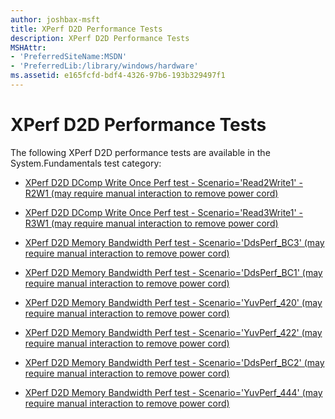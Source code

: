 ```yaml
---
author: joshbax-msft
title: XPerf D2D Performance Tests
description: XPerf D2D Performance Tests
MSHAttr:
- 'PreferredSiteName:MSDN'
- 'PreferredLib:/library/windows/hardware'
ms.assetid: e165fcfd-bdf4-4326-97b6-193b329497f1
---
```


# XPerf D2D Performance Tests


The following XPerf D2D performance tests are available in the System.Fundamentals test category:

-   [XPerf D2D DComp Write Once Perf test - Scenario='Read2Write1' - R2W1 (may require manual interaction to remove power cord)](xperf-d2d-dcomp-write-once-perf-test---scenarioread2write1---r2w1--may-require-manual-interaction-to-remove-power-cord--9e8554c9-b492-4ae5-befb-3a383930266d.md)

-   [XPerf D2D DComp Write Once Perf test - Scenario='Read3Write1' - R3W1 (may require manual interaction to remove power cord)](xperf-d2d-dcomp-write-once-perf-test---scenarioread3write1---r3w1--may-require-manual-interaction-to-remove-power-cord--d0576ec2-ef76-4c3e-bd2c-5f47c4fb83ba.md)

-   [XPerf D2D Memory Bandwidth Perf test - Scenario='DdsPerf\_BC3' (may require manual interaction to remove power cord)](xperf-d2d-memory-bandwidth-perf-test---scenarioddsperf-bc3--may-require-manual-interaction-to-remove-power-cord-f56b4d3c-ddc1-46d5-b8bb-8ad28d474356.md)

-   [XPerf D2D Memory Bandwidth Perf test - Scenario='DdsPerf\_BC1' (may require manual interaction to remove power cord)](xperf-d2d-memory-bandwidth-perf-test---scenarioddsperf-bc1--may-require-manual-interaction-to-remove-power-cord--89012857-2e78-4ce1-82a5-40f4acb5936d.md)

-   [XPerf D2D Memory Bandwidth Perf test - Scenario='YuvPerf\_420' (may require manual interaction to remove power cord)](xperf-d2d-memory-bandwidth-perf-test---scenarioyuvperf-420--may-require-manual-interaction-to-remove-power-cord-db5d8a81-626d-488a-869c-23f94a61dcbf.md)

-   [XPerf D2D Memory Bandwidth Perf test - Scenario='YuvPerf\_422' (may require manual interaction to remove power cord)](xperf-d2d-memory-bandwidth-perf-test---scenarioyuvperf-422--may-require-manual-interaction-to-remove-power-cord-8fe4ff13-c967-4970-b95c-e0be943c614c.md)

-   [XPerf D2D Memory Bandwidth Perf test - Scenario='DdsPerf\_BC2' (may require manual interaction to remove power cord)](xperf-d2d-memory-bandwidth-perf-test---scenarioddsperf-bc2--may-require-manual-interaction-to-remove-power-cord--732ef4eb-efac-43f6-8476-b279d069c937.md)

-   [XPerf D2D Memory Bandwidth Perf test - Scenario='YuvPerf\_444' (may require manual interaction to remove power cord)](xperf-d2d-memory-bandwidth-perf-test---scenarioyuvperf-444--may-require-manual-interaction-to-remove-power-cord-58b4e36a-7eb2-438c-bcf5-c1c7b373b4a7.md)

 

 






